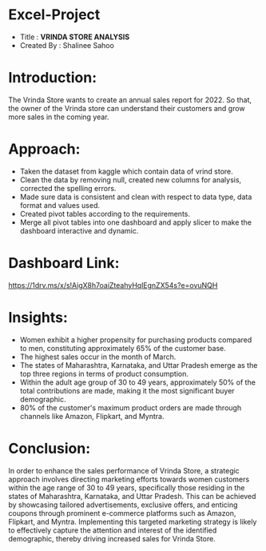 # Excel-Project

* Title      : **VRINDA STORE ANALYSIS**
* Created By : Shalinee Sahoo

# Introduction:
The Vrinda Store wants to create an annual sales report for 2022. So that, the owner of the Vrinda store can understand their customers and grow more sales in the coming year. 

# Approach:
* Taken the dataset from kaggle which contain data of vrind store.
* Clean the data by removing null, created new columns for analysis, corrected the spelling errors.
* Made sure data is consistent and clean with respect to data type, data format and values used.
* Created pivot tables according to the requirements.
* Merge all pivot tables into one dashboard and apply slicer to make the dashboard interactive and dynamic.

# Dashboard Link:

https://1drv.ms/x/s!AigX8h7oaiZteahyHqlEgnZX54s?e=ovuNQH

# Insights:
* Women exhibit a higher propensity for purchasing products compared to men, constituting approximately 65% of the customer base.
* The highest sales occur in the month of March.
* The states of Maharashtra, Karnataka, and Uttar Pradesh emerge as the top three regions in terms of product consumption.
* Within the adult age group of 30 to 49 years, approximately 50% of the total contributions are made, making it the most significant buyer demographic.
* 80% of the customer's maximum product orders are made through channels like Amazon, Flipkart, and Myntra.

# Conclusion:
In order to enhance the sales performance of Vrinda Store, a strategic approach involves directing marketing efforts towards women customers within the age range of 30 to 49 years, specifically those residing in the states of Maharashtra, Karnataka, and Uttar Pradesh. This can be achieved by showcasing tailored advertisements, exclusive offers, and enticing coupons through prominent e-commerce platforms such as Amazon, Flipkart, and Myntra. Implementing this targeted marketing strategy is likely to effectively capture the attention and interest of the identified demographic, thereby driving increased sales for Vrinda Store.









